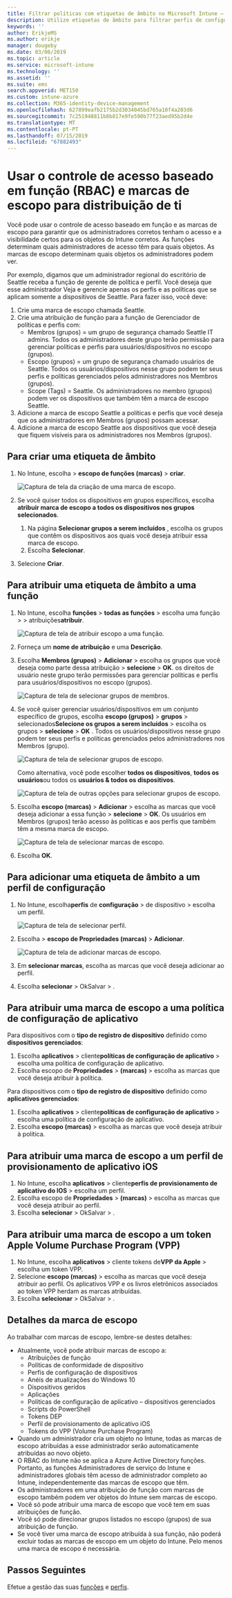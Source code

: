 ```yaml
---
title: Filtrar políticas com etiquetas de âmbito no Microsoft Intune – Azure | Microsoft Docs
description: Utilize etiquetas de âmbito para filtrar perfis de configuração para funções específicas.
keywords: ''
author: ErikjeMS
ms.author: erikje
manager: dougeby
ms.date: 03/08/2019
ms.topic: article
ms.service: microsoft-intune
ms.technology: ''
ms.assetid: ''
ms.suite: ems
search.appverid: MET150
ms.custom: intune-azure
ms.collection: M365-identity-device-management
ms.openlocfilehash: 627899eafb2175b2d3034045bd765a10f4a203d6
ms.sourcegitcommit: 7c251948811b8b817e9fe590b77f23aed95b2d4e
ms.translationtype: MT
ms.contentlocale: pt-PT
ms.lasthandoff: 07/15/2019
ms.locfileid: "67882493"
---
```

# <a name="use-role-based-access-control-rbac-and-scope-tags-for-distributed-it"></a>Usar o controle de acesso baseado em função (RBAC) e marcas de escopo para distribuição de ti

Você pode usar o controle de acesso baseado em função e as marcas de escopo para garantir que os administradores corretos tenham o acesso e a visibilidade certos para os objetos do Intune corretos. As funções determinam quais administradores de acesso têm para quais objetos. As marcas de escopo determinam quais objetos os administradores podem ver.

Por exemplo, digamos que um administrador regional do escritório de Seattle receba a função de gerente de política e perfil. Você deseja que esse administrador Veja e gerencie apenas os perfis e as políticas que se aplicam somente a dispositivos de Seattle. Para fazer isso, você deve:

1. Crie uma marca de escopo chamada Seattle.
2. Crie uma atribuição de função para a função de Gerenciador de políticas e perfis com: 
    - Membros (grupos) = um grupo de segurança chamado Seattle IT admins. Todos os administradores deste grupo terão permissão para gerenciar políticas e perfis para usuários/dispositivos no escopo (grupos).
    - Escopo (grupos) = um grupo de segurança chamado usuários de Seattle. Todos os usuários/dispositivos nesse grupo podem ter seus perfis e políticas gerenciados pelos administradores nos Membros (grupos). 
    - Scope (Tags) = Seattle. Os administradores no membro (grupos) podem ver os dispositivos que também têm a marca de escopo Seattle.
3. Adicione a marca de escopo Seattle a políticas e perfis que você deseja que os administradores em Membros (grupos) possam acessar.
4. Adicione a marca de escopo Seattle aos dispositivos que você deseja que fiquem visíveis para os administradores nos Membros (grupos). 


## <a name="to-create-a-scope-tag"></a>Para criar uma etiqueta de âmbito

1. No Intune, escolha  > **escopo de funções (marcas)**  > **criar**.

    ![Captura de tela da criação de uma marca de escopo.](./media/scope-tags/create-scope-tag.png)

3. Se você quiser todos os dispositivos em grupos específicos, escolha **atribuir marca de escopo a todos os dispositivos nos grupos selecionados**.
    1. Na página **Selecionar grupos a serem incluídos** , escolha os grupos que contêm os dispositivos aos quais você deseja atribuir essa marca de escopo.
    2. Escolha **Selecionar**.
4. Selecione **Criar**.

## <a name="to-assign-a-scope-tag-to-a-role"></a>Para atribuir uma etiqueta de âmbito a uma função

1. No Intune, escolha **funções** > **todas as funções** > escolha uma função  > > atribuições**atribuir**.

    ![Captura de tela de atribuir escopo a uma função.](./media/scope-tags/assign-scope-to-role.png)

2. Forneça um **nome de atribuição** e uma **Descrição**.
3. Escolha **Membros (grupos)**  > **Adicionar** > escolha os grupos que você deseja como parte dessa atribuição > **selecione** > **OK**. os direitos de usuário neste grupo terão permissões para gerenciar políticas e perfis para usuários/dispositivos no escopo (grupos).

    ![Captura de tela de selecionar grupos de membros.](./media/scope-tags/select-member-groups.png)

4. Se você quiser gerenciar usuários/dispositivos em um conjunto específico de grupos, escolha **escopo (grupos)**  > **grupos** > selecionados**Selecione os grupos a serem incluídos** > escolha os grupos > **selecione** > **OK** . Todos os usuários/dispositivos nesse grupo podem ter seus perfis e políticas gerenciados pelos administradores nos Membros (grupo).

    ![Captura de tela de selecionar grupos de escopo.](./media/scope-tags/select-scope-groups.png)

    Como alternativa, você pode escolher **todos os dispositivos**, **todos os usuários**ou todos os **usuários & todos os dispositivos**.

    ![Captura de tela de outras opções para selecionar grupos de escopo.](./media/scope-tags/scope-group-other-options.png)
    
5. Escolha **escopo (marcas)**  > **Adicionar** > escolha as marcas que você deseja adicionar a essa função > **selecione** > **OK**. Os usuários em Membros (grupos) terão acesso às políticas e aos perfis que também têm a mesma marca de escopo.

    ![Captura de tela de selecionar marcas de escopo.](./media/scope-tags/select-scope-tags.png)

6. Escolha **OK**. 

## <a name="to-add-a-scope-tag-to-a-configuration-profile"></a>Para adicionar uma etiqueta de âmbito a um perfil de configuração
1. No Intune, escolha**perfis** de **configuração** > de dispositivo > escolha um perfil.

    ![Captura de tela de selecionar perfil.](./media/scope-tags/choose-profile.png)

2. Escolha  > **escopo de Propriedades (marcas)**  > **Adicionar**.

    ![Captura de tela de adicionar marcas de escopo.](./media/scope-tags/add-scope-tags.png)

3. Em **selecionar marcas**, escolha as marcas que você deseja adicionar ao perfil.
4. Escolha **selecionar** > OkSalvar > .

## <a name="to-assign-a-scope-tag-to-an-app-configuration-policy"></a>Para atribuir uma marca de escopo a uma política de configuração de aplicativo
Para dispositivos com o **tipo de registro de dispositivo** definido como **dispositivos gerenciados**:
1. Escolha **aplicativos** > cliente**políticas de configuração de aplicativo** > escolha uma política de configuração de aplicativo.
2. Escolha escopo de **Propriedades** >  **(marcas)** > escolha as marcas que você deseja atribuir à política.

Para dispositivos com o **tipo de registro de dispositivo** definido como **aplicativos gerenciados**:
1. Escolha **aplicativos** > cliente**políticas de configuração de aplicativo** > escolha uma política de configuração de aplicativo.
2. Escolha **escopo (marcas)** > escolha as marcas que você deseja atribuir à política.


## <a name="to-assign-a-scope-tag-to-an-ios-app-provisioning-profile"></a>Para atribuir uma marca de escopo a um perfil de provisionamento de aplicativo iOS
1. No Intune, escolha **aplicativos** > cliente**perfis de provisionamento de aplicativo do IOS** > escolha um perfil.
2. Escolha escopo de **Propriedades** >  **(marcas)** > escolha as marcas que você deseja atribuir ao perfil.
3. Escolha **selecionar** > OkSalvar > .

## <a name="to-assign-a-scope-tag-to-an-apple-volume-purchase-program-vpp-token"></a>Para atribuir uma marca de escopo a um token Apple Volume Purchase Program (VPP)
1. No Intune, escolha **aplicativos** > cliente tokens de**VPP da Apple** > escolha um token VPP.
2. Selecione **escopo (marcas)** > escolha as marcas que você deseja atribuir ao perfil. Os aplicativos VPP e os livros eletrônicos associados ao token VPP herdam as marcas atribuídas.
3. Escolha **selecionar** > OkSalvar > .

## <a name="scope-tag-details"></a>Detalhes da marca de escopo
Ao trabalhar com marcas de escopo, lembre-se destes detalhes:

- Atualmente, você pode atribuir marcas de escopo a:
  - Atribuições de função
  - Políticas de conformidade de dispositivo
  - Perfis de configuração de dispositivos
  - Anéis de atualizações do Windows 10
  - Dispositivos geridos
  - Aplicações
  - Políticas de configuração de aplicativo – dispositivos gerenciados
  - Scripts do PowerShell
  - Tokens DEP
  - Perfil de provisionamento de aplicativo iOS
  - Tokens do VPP (Volume Purchase Program)
- Quando um administrador cria um objeto no Intune, todas as marcas de escopo atribuídas a esse administrador serão automaticamente atribuídas ao novo objeto.
- O RBAC do Intune não se aplica a Azure Active Directory funções. Portanto, as funções Administradores de serviço do Intune e administradores globais têm acesso de administrador completo ao Intune, independentemente das marcas de escopo que têm.
- Os administradores em uma atribuição de função com marcas de escopo também podem ver objetos do Intune sem marcas de escopo.
- Você só pode atribuir uma marca de escopo que você tem em suas atribuições de função.
- Você só pode direcionar grupos listados no escopo (grupos) de sua atribuição de função.
- Se você tiver uma marca de escopo atribuída à sua função, não poderá excluir todas as marcas de escopo em um objeto do Intune. Pelo menos uma marca de escopo é necessária.

## <a name="next-steps"></a>Passos Seguintes

Efetue a gestão das suas [funções](role-based-access-control.md) e [perfis](device-profile-assign.md).
